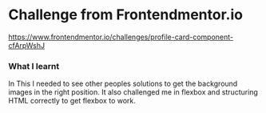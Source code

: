 # Challenge from Frontendmentor.io
https://www.frontendmentor.io/challenges/profile-card-component-cfArpWshJ

### What I learnt
In This I needed to see other peoples solutions to get the background images in the right position. 
It also challenged me in flexbox and structuring HTML correctly to get flexbox to work. 


